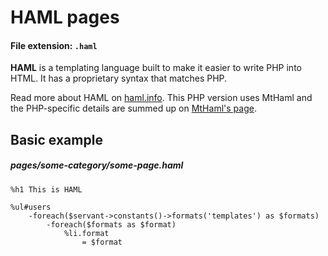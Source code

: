 
# HAML pages

#### File extension: `.haml`

**HAML** is a templating language built to make it easier to write PHP into HTML. It has a proprietary syntax that matches PHP.

Read more about HAML on [haml.info](http://haml.info/). This PHP version uses MtHaml and the PHP-specific details are summed up on [MtHaml's page](https://github.com/arnaud-lb/MtHaml).



## Basic example

##### pages/some-category/some-page.haml

	%h1 This is HAML

	%ul#users
		-foreach($servant->constants()->formats('templates') as $formats)
			-foreach($formats as $format)
				%li.format
					= $format
